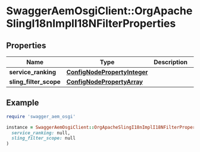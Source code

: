 # SwaggerAemOsgiClient::OrgApacheSlingI18nImplI18NFilterProperties

## Properties

| Name | Type | Description | Notes |
| ---- | ---- | ----------- | ----- |
| **service_ranking** | [**ConfigNodePropertyInteger**](ConfigNodePropertyInteger.md) |  | [optional] |
| **sling_filter_scope** | [**ConfigNodePropertyArray**](ConfigNodePropertyArray.md) |  | [optional] |

## Example

```ruby
require 'swagger_aem_osgi'

instance = SwaggerAemOsgiClient::OrgApacheSlingI18nImplI18NFilterProperties.new(
  service_ranking: null,
  sling_filter_scope: null
)
```


